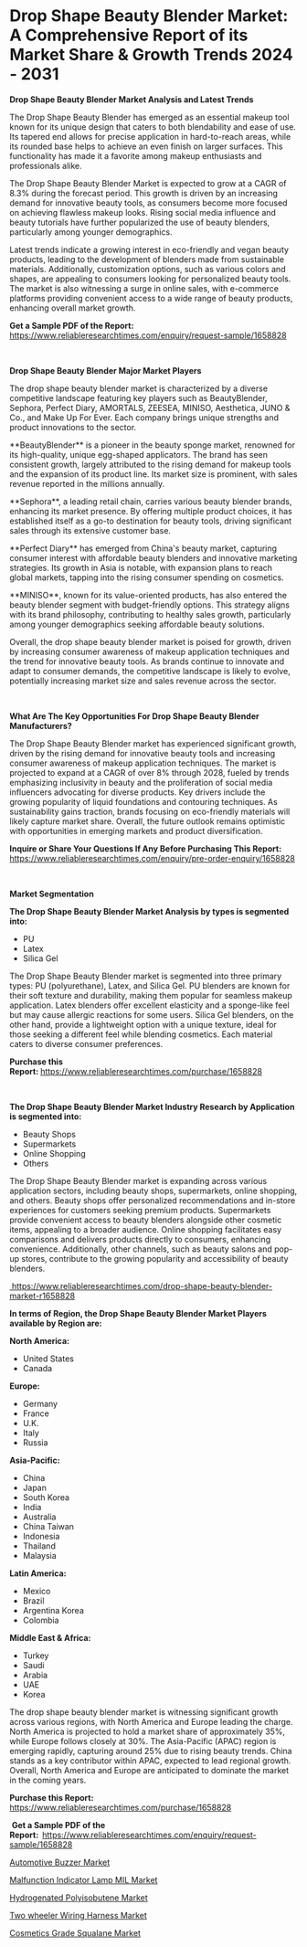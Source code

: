 <p><h1>Drop Shape Beauty Blender Market: A Comprehensive Report of its Market Share & Growth Trends 2024 - 2031</h1></p><p><strong>Drop Shape Beauty Blender Market Analysis and Latest Trends</strong></p>
<p><p>The Drop Shape Beauty Blender has emerged as an essential makeup tool known for its unique design that caters to both blendability and ease of use. Its tapered end allows for precise application in hard-to-reach areas, while its rounded base helps to achieve an even finish on larger surfaces. This functionality has made it a favorite among makeup enthusiasts and professionals alike.</p><p>The Drop Shape Beauty Blender Market is expected to grow at a CAGR of 8.3% during the forecast period. This growth is driven by an increasing demand for innovative beauty tools, as consumers become more focused on achieving flawless makeup looks. Rising social media influence and beauty tutorials have further popularized the use of beauty blenders, particularly among younger demographics.</p><p>Latest trends indicate a growing interest in eco-friendly and vegan beauty products, leading to the development of blenders made from sustainable materials. Additionally, customization options, such as various colors and shapes, are appealing to consumers looking for personalized beauty tools. The market is also witnessing a surge in online sales, with e-commerce platforms providing convenient access to a wide range of beauty products, enhancing overall market growth.</p></p>
<p><strong>Get a Sample PDF of the Report:&nbsp;</strong> <a href="https://www.reliableresearchtimes.com/enquiry/request-sample/1658828?utm_campaign=1386&utm_medium=2&utm_source=Github&utm_content=ia&utm_term=28092024&utm_id=drop-shape-beauty-blender">https://www.reliableresearchtimes.com/enquiry/request-sample/1658828</a></p>
<p>&nbsp;</p>
<p><strong>Drop Shape Beauty Blender Major Market Players</strong></p>
<p><p>The drop shape beauty blender market is characterized by a diverse competitive landscape featuring key players such as BeautyBlender, Sephora, Perfect Diary, AMORTALS, ZEESEA, MINISO, Aesthetica, JUNO & Co., and Make Up For Ever. Each company brings unique strengths and product innovations to the sector.</p><p>**BeautyBlender** is a pioneer in the beauty sponge market, renowned for its high-quality, unique egg-shaped applicators. The brand has seen consistent growth, largely attributed to the rising demand for makeup tools and the expansion of its product line. Its market size is prominent, with sales revenue reported in the millions annually.</p><p>**Sephora**, a leading retail chain, carries various beauty blender brands, enhancing its market presence. By offering multiple product choices, it has established itself as a go-to destination for beauty tools, driving significant sales through its extensive customer base.</p><p>**Perfect Diary** has emerged from China's beauty market, capturing consumer interest with affordable beauty blenders and innovative marketing strategies. Its growth in Asia is notable, with expansion plans to reach global markets, tapping into the rising consumer spending on cosmetics.</p><p>**MINISO**, known for its value-oriented products, has also entered the beauty blender segment with budget-friendly options. This strategy aligns with its brand philosophy, contributing to healthy sales growth, particularly among younger demographics seeking affordable beauty solutions.</p><p>Overall, the drop shape beauty blender market is poised for growth, driven by increasing consumer awareness of makeup application techniques and the trend for innovative beauty tools. As brands continue to innovate and adapt to consumer demands, the competitive landscape is likely to evolve, potentially increasing market size and sales revenue across the sector.</p></p>
<p>&nbsp;</p>
<p><strong>What Are The Key Opportunities For Drop Shape Beauty Blender Manufacturers?</strong></p>
<p><p>The Drop Shape Beauty Blender market has experienced significant growth, driven by the rising demand for innovative beauty tools and increasing consumer awareness of makeup application techniques. The market is projected to expand at a CAGR of over 8% through 2028, fueled by trends emphasizing inclusivity in beauty and the proliferation of social media influencers advocating for diverse products. Key drivers include the growing popularity of liquid foundations and contouring techniques. As sustainability gains traction, brands focusing on eco-friendly materials will likely capture market share. Overall, the future outlook remains optimistic with opportunities in emerging markets and product diversification.</p></p>
<p><strong>Inquire or Share Your Questions If Any Before Purchasing This Report:</strong> <a href="https://www.reliableresearchtimes.com/enquiry/pre-order-enquiry/1658828?utm_campaign=1386&utm_medium=2&utm_source=Github&utm_content=ia&utm_term=28092024&utm_id=drop-shape-beauty-blender">https://www.reliableresearchtimes.com/enquiry/pre-order-enquiry/1658828</a></p>
<p>&nbsp;</p>
<p><strong>Market Segmentation</strong></p>
<p><strong>The Drop Shape Beauty Blender Market Analysis by types is segmented into:</strong></p>
<p><ul><li>PU</li><li>Latex</li><li>Silica Gel</li></ul></p>
<p><p>The Drop Shape Beauty Blender market is segmented into three primary types: PU (polyurethane), Latex, and Silica Gel. PU blenders are known for their soft texture and durability, making them popular for seamless makeup application. Latex blenders offer excellent elasticity and a sponge-like feel but may cause allergic reactions for some users. Silica Gel blenders, on the other hand, provide a lightweight option with a unique texture, ideal for those seeking a different feel while blending cosmetics. Each material caters to diverse consumer preferences.</p></p>
<p><strong>Purchase this Report:&nbsp;</strong><a href="https://www.reliableresearchtimes.com/purchase/1658828?utm_campaign=1386&utm_medium=2&utm_source=Github&utm_content=ia&utm_term=28092024&utm_id=drop-shape-beauty-blender">https://www.reliableresearchtimes.com/purchase/1658828</a></p>
<p>&nbsp;</p>
<p><strong>The Drop Shape Beauty Blender Market Industry Research by Application is segmented into:</strong></p>
<p><ul><li>Beauty Shops</li><li>Supermarkets</li><li>Online Shopping</li><li>Others</li></ul></p>
<p><p>The Drop Shape Beauty Blender market is expanding across various application sectors, including beauty shops, supermarkets, online shopping, and others. Beauty shops offer personalized recommendations and in-store experiences for customers seeking premium products. Supermarkets provide convenient access to beauty blenders alongside other cosmetic items, appealing to a broader audience. Online shopping facilitates easy comparisons and delivers products directly to consumers, enhancing convenience. Additionally, other channels, such as beauty salons and pop-up stores, contribute to the growing popularity and accessibility of beauty blenders.</p></p>
<p><a href="https://www.reliableresearchtimes.com/drop-shape-beauty-blender-market-r1658828?utm_campaign=1386&utm_medium=2&utm_source=Github&utm_content=ia&utm_term=28092024&utm_id=drop-shape-beauty-blender">&nbsp;https://www.reliableresearchtimes.com/drop-shape-beauty-blender-market-r1658828</a></p>
<p><strong>In terms of Region, the Drop Shape Beauty Blender Market Players available by Region are:</strong></p>
<p>
    <p> <strong> North America: </strong>
        <ul>
            <li>United States</li>
            <li>Canada</li>
        </ul>
        </p> 
    <p> <strong> Europe: </strong>
        <ul>
            <li>Germany</li>
            <li>France</li>
            <li>U.K.</li>
            <li>Italy</li>
            <li>Russia</li>
        </ul>
        </p> 
    <p> <strong> Asia-Pacific: </strong>
        <ul>
            <li>China</li>
            <li>Japan</li>
            <li>South Korea</li>
            <li>India</li>
            <li>Australia</li>
            <li>China Taiwan</li>
            <li>Indonesia</li>
            <li>Thailand</li>
            <li>Malaysia</li>
        </ul>
        </p> 
    <p> <strong> Latin America: </strong>
        <ul>
            <li>Mexico</li>
            <li>Brazil</li>
            <li>Argentina Korea</li>
            <li>Colombia</li>
        </ul>
        </p> 
    <p> <strong> Middle East & Africa: </strong>
        <ul>
            <li>Turkey</li>
            <li>Saudi</li>
            <li>Arabia</li>
            <li>UAE</li>
            <li>Korea</li>
        </ul>
    </p>
    </p>
<p><p>The drop shape beauty blender market is witnessing significant growth across various regions, with North America and Europe leading the charge. North America is projected to hold a market share of approximately 35%, while Europe follows closely at 30%. The Asia-Pacific (APAC) region is emerging rapidly, capturing around 25% due to rising beauty trends. China stands as a key contributor within APAC, expected to lead regional growth. Overall, North America and Europe are anticipated to dominate the market in the coming years.</p></p>
<p><strong>Purchase this Report: </strong><a href="https://www.reliableresearchtimes.com/purchase/1658828?utm_campaign=1386&utm_medium=2&utm_source=Github&utm_content=ia&utm_term=28092024&utm_id=drop-shape-beauty-blender">https://www.reliableresearchtimes.com/purchase/1658828</a></p>
<p>&nbsp;<strong>Get a Sample PDF of the Report:&nbsp;&nbsp;</strong><a href="https://www.reliableresearchtimes.com/enquiry/request-sample/1658828?utm_campaign=1386&utm_medium=2&utm_source=Github&utm_content=ia&utm_term=28092024&utm_id=drop-shape-beauty-blender">https://www.reliableresearchtimes.com/enquiry/request-sample/1658828</a></p>
<p><strong></strong></p>
<p><p><a href="https://www.linkedin.com/pulse/global-automotive-buzzer-industry-analysis-share-growth-26xbc?trackingId=fxivT3yETnuuQFIzkQyePw%3D%3D&utm_campaign=1386&utm_medium=2&utm_source=Github&utm_content=ia&utm_term=28092024&utm_id=drop-shape-beauty-blender">Automotive Buzzer Market</a></p><p><a href="https://www.linkedin.com/pulse/how-regional-global-trends-shaping-malfunction-indicator-lamp-ktw1e?trackingId=PtfvHKpES6m0o63C03lBRQ%3D%3D&utm_campaign=1386&utm_medium=2&utm_source=Github&utm_content=ia&utm_term=28092024&utm_id=drop-shape-beauty-blender">Malfunction Indicator Lamp MIL Market</a></p><p><a href="https://issuu.com/reportprime-2/docs/hydrogenated-polyisobutene-market-s_7433f0bdb4884e?utm_campaign=1386&utm_medium=2&utm_source=Github&utm_content=ia&utm_term=28092024&utm_id=drop-shape-beauty-blender">Hydrogenated Polyisobutene Market</a></p><p><a href="https://www.linkedin.com/pulse/two-wheeler-wiring-harness-market-size-growth-trends-7a0qc?trackingId=dDNU1eP6TRejn%2BBJoDp0NA%3D%3D&utm_campaign=1386&utm_medium=2&utm_source=Github&utm_content=ia&utm_term=28092024&utm_id=drop-shape-beauty-blender">Two wheeler Wiring Harness Market</a></p><p><a href="https://issuu.com/reportprime-2/docs/cosmetics-grade-squalane-market-siz_3334e42a4977ed?utm_campaign=1386&utm_medium=2&utm_source=Github&utm_content=ia&utm_term=28092024&utm_id=drop-shape-beauty-blender">Cosmetics Grade Squalane Market</a></p></p>
